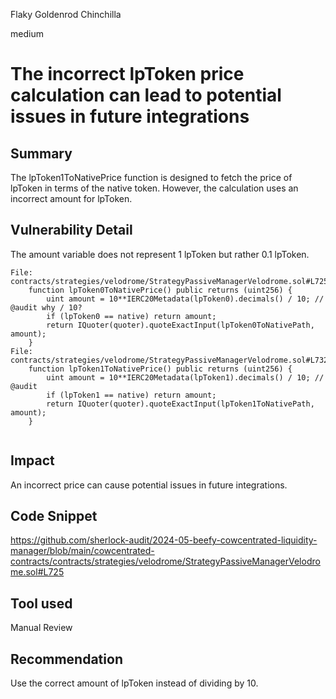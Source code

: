 Flaky Goldenrod Chinchilla

medium

# The incorrect lpToken price calculation can lead to potential issues in future integrations


## Summary
The lpToken1ToNativePrice function is designed to fetch the price of lpToken in terms of the native token. 
However, the calculation uses an incorrect amount for lpToken.


## Vulnerability Detail
The amount variable does not represent 1 lpToken but rather 0.1 lpToken.

```solidity
File: contracts/strategies/velodrome/StrategyPassiveManagerVelodrome.sol#L725
    function lpToken0ToNativePrice() public returns (uint256) {
        uint amount = 10**IERC20Metadata(lpToken0).decimals() / 10; // @audit why / 10?
        if (lpToken0 == native) return amount;
        return IQuoter(quoter).quoteExactInput(lpToken0ToNativePath, amount);
    }
File: contracts/strategies/velodrome/StrategyPassiveManagerVelodrome.sol#L732
    function lpToken1ToNativePrice() public returns (uint256) {
        uint amount = 10**IERC20Metadata(lpToken1).decimals() / 10; // @audit
        if (lpToken1 == native) return amount;
        return IQuoter(quoter).quoteExactInput(lpToken1ToNativePath, amount);
    }
    
```

## Impact
An incorrect price can cause potential issues in future integrations.

## Code Snippet
https://github.com/sherlock-audit/2024-05-beefy-cowcentrated-liquidity-manager/blob/main/cowcentrated-contracts/contracts/strategies/velodrome/StrategyPassiveManagerVelodrome.sol#L725

## Tool used

Manual Review

## Recommendation
Use the correct amount of lpToken instead of dividing by 10.
